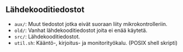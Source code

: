 ## Lähdekooditiedostot
- `aux/`: Muut tiedostot jotka eivät suoraan liity mikrokontrolleriin.
- `old/`: Vanhat lähdekooditiedostot joita ei enää käytetä.
- `src/`: Lähdekooditiedostot.
- `util.sh`: Kääntö-, kirjoitus- ja monitorityökalu. (POSIX shell skripti)
